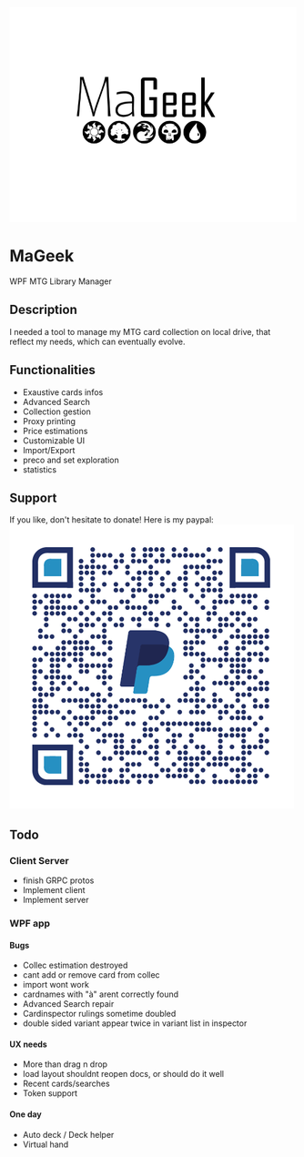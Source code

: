 ![MaGeek](/Graph/Title.png "MaGeek")

# MaGeek

WPF MTG Library Manager 

## Description

I needed a tool to manage my MTG card collection on local drive, that reflect my needs, which can eventually evolve.

## Functionalities

-	Exaustive cards infos
-	Advanced Search
-	Collection gestion
-	Proxy printing
-	Price estimations
-	Customizable UI
-	Import/Export 
-	preco and set exploration
-	statistics	

## Support

If you like, don't hesitate to donate!
Here is my paypal:
![MaGeek](/Graph/qrcode.png "PaypalQrc")

## Todo

### Client Server

-	finish GRPC protos 
-	Implement client
-	Implement server

### WPF app

#### Bugs

-	Collec estimation destroyed
-	cant add or remove card from collec
-	import wont work
- 	cardnames with "à" arent correctly found
- 	Advanced Search repair
-	Cardinspector rulings sometime doubled
-	double sided variant appear twice in variant list in inspector
	
#### UX needs

-	More than drag n drop 
-	load layout shouldnt reopen docs, or should do it well
-	Recent cards/searches 
-	Token support

#### One day	
	
-	Auto deck / Deck helper
-	Virtual hand



